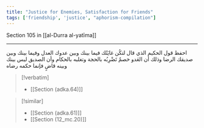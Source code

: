 ```yaml
---
title: "Justice for Enemies, Satisfaction for Friends"
tags: ['friendship', 'justice', "aphorism-compilation"]
---
```


 Section 105 in [[al-Durra al-yatīma]]

---
احفظ قول الحكيم الذي قال لتكُن غايَتُك فيما بينك وبين عدوك العدل وفيما بينك وبين صديقك الرضا وذلك أن العَدو خصمٌ تَضْرِبُه بالحجة وتغلبه بالحكام وأن الصديق ليس بينك وبينه قاضٍ فإنما حكمه رضاه

> [!verbatim]
> - [[Section (adka.64)]]

> [!similar]
> - [[Section (adka.61)]]
> - [[Section (12_mc.20)]]
